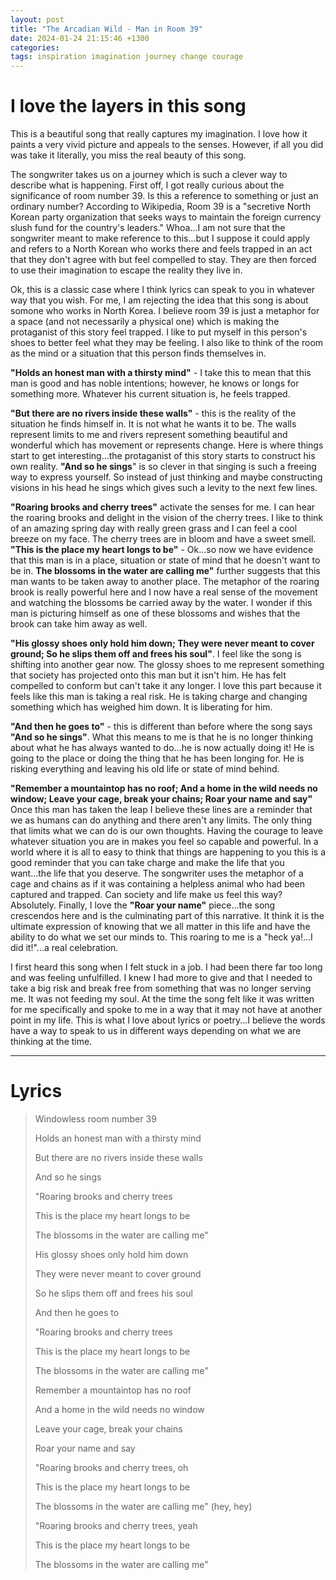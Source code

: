 ```yaml
---
layout: post
title: "The Arcadian Wild - Man in Room 39"
date: 2024-01-24 21:15:46 +1300
categories:
tags: inspiration imagination journey change courage
---
```

# I love the layers in this song

This is a beautiful song that really captures my imagination. I love how it paints a very vivid picture and appeals to the senses. However, if all you did was take it literally, you miss the real beauty of this song.
<!--more-->

The songwriter takes us on a journey which is such a clever way to describe what is happening. First off, I got really curious about the significance of room number 39. Is this a reference to something or just an ordinary number? According to Wikipedia, Room 39 is a "secretive North Korean party organization that seeks ways to maintain the foreign currency slush fund for the country's leaders." Whoa...I am not sure that the songwriter meant to make reference to this...but I suppose it could apply and refers to a North Korean who works there and feels trapped in an act that they don't agree with but feel compelled to stay. They are then forced to use their imagination to escape the reality they live in.

Ok, this is a classic case where I think lyrics can speak to you in whatever way that you wish.  For me, I am rejecting the idea that this song is about somone who works in North Korea. I believe room 39 is just a metaphor for a space (and not necessarily a physical one) which is making the protaganist of this story feel trapped. I like to put myself in this person's shoes to better feel what they may be feeling. I also like to think of the room as the mind or a situation that this person finds themselves in.

**"Holds an honest man with a thirsty mind"** - I take this to mean that this man is good and has noble intentions; however, he knows or longs for something more. Whatever his current situation is, he feels trapped. 

**"But there are no rivers inside these walls"** - this is the reality of the situation he finds himself in. It is not what he wants it to be. The walls represent limits to me and rivers represent something beautiful and wonderful which has movement or represents change. Here is where things start to get interesting...the protaganist of this story starts to construct his own reality. **"And so he sings**" is so clever in that singing is such a freeing way to express yourself. So instead of just thinking and maybe constructing visions in his head he sings which gives such a levity to the next few lines.

**"Roaring brooks and cherry trees"** activate the senses for me.  I can hear the roaring brooks and delight in the vision of the cherry trees. I like to think of an amazing spring day with really green grass and I can feel a cool breeze on my face. The cherry trees are in bloom and have a sweet smell. **"This is the place my heart longs to be"** - Ok...so now we have evidence that this man is in a place, situation or state of mind that he doesn't want to be in. **The blossoms in the water are calling me"** further suggests that this man wants to be taken away to another place.  The metaphor of the roaring brook is really powerful here and I now have a real sense of the movement and watching the blossoms be carried away by the water. I wonder if this man is picturing himself as one of these blossoms and wishes that the brook can take him away as well.

**"His glossy shoes only hold him down; They were never meant to cover ground; So he slips them off and frees his soul"**.  I feel like the song is shifting into another gear now. The glossy shoes to me represent something that society has projected onto this man but it isn't him. He has felt compelled to conform but can't take it any longer. I love this part because it feels like this man is taking a real risk. He is taking charge and changing something which has weighed him down. It is liberating for him.

**"And then he goes to"** - this is different than before where the song says **"And so he sings"**. What this means to me is that he is no longer thinking about what he has always wanted to do...he is now actually doing it! He is going to the place or doing the thing that he has been longing for. He is risking everything and leaving his old life or state of mind behind.

**"Remember a mountaintop has no roof; And a home in the wild needs no window; Leave your cage, break your chains; Roar your name and say"** Once this man has taken the leap I believe these lines are a reminder that we as humans can do anything and there aren't any limits. The only thing that limits what we can do is our own thoughts. Having the courage to leave whatever situation you are in makes you feel so capable and powerful. In a world where it is all to easy to think that things are happening to you this is a good reminder that you can take charge and make the life that you want...the life that you deserve. The songwriter uses the metaphor of a cage and chains as if it was containing a helpless animal who had been captured and trapped. Can society and life make us feel this way? Absolutely. Finally, I love the **"Roar your name"** piece...the song crescendos here and is the culminating part of this narrative. It think it is the ultimate expression of knowing that we all matter in this life and have the ability to do what we set our minds to. This roaring to me is a "heck ya!...I did it!"...a real celebration.

I first heard this song when I felt stuck in a job. I had been there far too long and was feeling unfulfilled. I knew I had more to give and that I needed to take a big risk and break free from something that was no longer serving me. It was not feeding my soul. At the time the song felt like it was written for me specifically and spoke to me in a way that it may not have at another point in my life. This is what I love about lyrics or poetry...I believe the words have a way to speak to us in different ways depending on what we are thinking at the time.

***

# Lyrics

> Windowless room number 39
>
> Holds an honest man with a thirsty mind
>
> But there are no rivers inside these walls
>
> And so he sings
>
> "Roaring brooks and cherry trees
>
> This is the place my heart longs to be
>
> The blossoms in the water are calling me"
>
> His glossy shoes only hold him down
>
> They were never meant to cover ground
>
> So he slips them off and frees his soul
>
> And then he goes to
>
> "Roaring brooks and cherry trees
>
> This is the place my heart longs to be
>
> The blossoms in the water are calling me"
>
> Remember a mountaintop has no roof
>
> And a home in the wild needs no window
>
> Leave your cage, break your chains
>
> Roar your name and say
>
> "Roaring brooks and cherry trees, oh
>
> This is the place my heart longs to be
>
> The blossoms in the water are calling me" (hey, hey)
>
> "Roaring brooks and cherry trees, yeah
>
> This is the place my heart longs to be
>
> The blossoms in the water are calling me"


[jekyll-docs]: https://jekyllrb.com/docs/home
[jekyll-gh]:   https://github.com/jekyll/jekyll
[jekyll-talk]: https://talk.jekyllrb.com/
